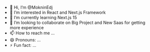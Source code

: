- 👋 Hi, I’m @MokninEdj
- 👀 I’m interested in React and Next.js Framework 
- 🌱 I’m currently learning Next.js 15
- 💞️ I’m looking to collaborate on Big Project and New Saas for getting more experience
- 📫 How to reach me ...
- 😄 Pronouns: ...
- ⚡ Fun fact: ...

<!---
MokninEdj/MokninEdj is a ✨ special ✨ repository because its `README.md` (this file) appears on your GitHub profile.
You can click the Preview link to take a look at your changes.
--->
